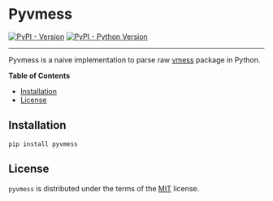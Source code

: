 # Pyvmess

[![PyPI - Version](https://img.shields.io/pypi/v/pyvmess.svg)](https://pypi.org/project/pyvmess)
[![PyPI - Python Version](https://img.shields.io/pypi/pyversions/pyvmess.svg)](https://pypi.org/project/pyvmess)

-----

Pyvmess is a naive implementation to parse raw [vmess](https://www.v2fly.org/developer/protocols/vmess.html) package in Python.

**Table of Contents**

- [Installation](#installation)
- [License](#license)

## Installation

```console
pip install pyvmess
```

## License

`pyvmess` is distributed under the terms of the [MIT](https://spdx.org/licenses/MIT.html) license.

